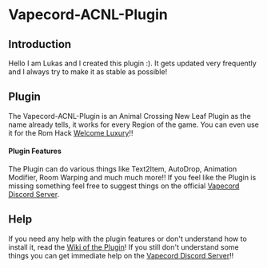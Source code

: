# Vapecord-ACNL-Plugin

## Introduction
Hello I am Lukas and I created this plugin :).
It gets updated very frequently and I always try to make it as stable as possible!

## Plugin
The Vapecord-ACNL-Plugin is an Animal Crossing New Leaf Plugin as the name already tells, it works for every Region of the game.
You can even use it for the Rom Hack [Welcome Luxury](https://gitlab.com/Kyusetzu/ACWL)!! 
#### Plugin Features
The Plugin can do various things like Text2Item, AutoDrop, Animation Modifier, Room Warping and much much more!!
If you feel like the Plugin is missing something feel free to suggest things on the official [Vapecord Discord Server](https://discord.gg/w9nvqjW).

## Help
If you need any help with the plugin features or don't understand how to install it, read the [Wiki of the Plugin](https://github.com/RedShyGuy/Vapecord-ACNL-Plugin/wiki)!
If you still don't understand some things you can get immediate help on the [Vapecord Discord Server](https://discord.gg/w9nvqjW)!!
